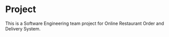 # Project
This is a Software Engineering team project for Online Restaurant Order and Delivery System.
